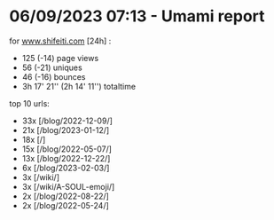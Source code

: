 # 06/09/2023 07:13 - Umami report
for www.shifeiti.com [24h] :

 - 125 (-14) page views
 - 56 (-21) uniques
 - 46 (-16) bounces
 - 3h 17' 21'' (2h 14' 11'') totaltime


top 10 urls:
 - 33x [/blog/2022-12-09/]
 - 21x [/blog/2023-01-12/]
 - 18x [/]
 - 15x [/blog/2022-05-07/]
 - 13x [/blog/2022-12-22/]
 - 6x [/blog/2023-02-03/]
 - 3x [/wiki/]
 - 3x [/wiki/A-SOUL-emoji/]
 - 2x [/blog/2022-08-22/]
 - 2x [/blog/2022-05-24/]


